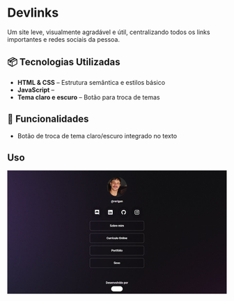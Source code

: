 # Devlinks

Um site leve, visualmente agradável e útil, centralizando todos os links importantes e redes sociais da pessoa.

## 📦 Tecnologias Utilizadas

- **HTML & CSS** – Estrutura semântica e estilos básico
- **JavaScript** – 
- **Tema claro e escuro** – Botão para troca de temas  

## 🚀 Funcionalidades
- Botão de troca de tema claro/escuro integrado no texto
   
## Uso
<p align="center">
  <a href="https://rerigan.vercel.app/!Cursos/Rocketseat/Devlinks/index.html" target="_blank"><img src="./assets/preview.png" alt="Preview do site Devlinks"></a>
</p>
